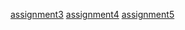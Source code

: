 [assignment3](http://localhost:8889/notebooks/Downloads/Assignment_week_5.ipynb)
[assignment4](https://github.com/Tiffanytian/assignments/blob/master/assignment4.ipynb)
[assignment5](http://localhost:8888/notebooks/Downloads/assignment5.ipynb)
